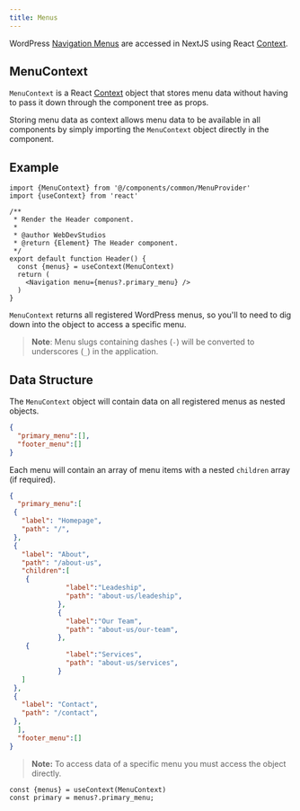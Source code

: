 ```yaml
---
title: Menus
---
```


WordPress [Navigation Menus](/docs/docs/backend/menus) are accessed in NextJS using React [Context](https://reactjs.org/docs/context.html).

## MenuContext

`MenuContext` is a React [Context](https://reactjs.org/docs/context.html) object that stores menu data without having to pass it down through the component tree as props.

Storing menu data as context allows menu data to be available in all components by simply importing the `MenuContext` object directly in the component.

## Example

```JS
import {MenuContext} from '@/components/common/MenuProvider'
import {useContext} from 'react'

/**
 * Render the Header component.
 *
 * @author WebDevStudios
 * @return {Element} The Header component.
 */
export default function Header() {
  const {menus} = useContext(MenuContext)
  return (
    <Navigation menu={menus?.primary_menu} />
  )
}
```

`MenuContext` returns all registered WordPress menus, so you'll to need to dig down into the object to access a specific menu.

> **Note**: Menu slugs containing dashes (`-`) will be converted to underscores (`_`) in the application.

## Data Structure

The `MenuContext` object will contain data on all registered menus as nested objects.

```JSON
{
  "primary_menu":[],
  "footer_menu":[]
}
```

Each menu will contain an array of menu items with a nested `children` array (if required).

```JSON
{
  "primary_menu":[
 {
   "label": "Homepage",
   "path": "/",
 },
 {
   "label": "About",
   "path": "/about-us",
   "children":[
    {
              "label":"Leadeship",
              "path": "about-us/leadeship",
            },
            {
              "label":"Our Team",
              "path": "about-us/our-team",
            },
    {
              "label":"Services",
              "path": "about-us/services",
            }
   ]
 },
 {
   "label": "Contact",
   "path": "/contact",
 },
  ],
  "footer_menu":[]
}
```

> **Note:** To access data of a specific menu you must access the object directly.

```JS
const {menus} = useContext(MenuContext)
const primary = menus?.primary_menu;
```
